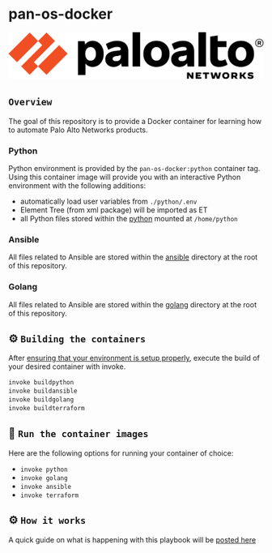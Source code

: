 # pan-os-docker

[![N|Solid](./images/paloaltonetworks_logo.png)](https://www.paloaltonetworks.com/)

## `Overview`

The goal of this repository is to provide a Docker container for learning how to automate Palo Alto Networks products.

### Python

Python environment is provided by the `pan-os-docker:python` container tag. Using this container image will provide you with an interactive Python environment with the following additions:

- automatically load user variables from `./python/.env`
- Element Tree (from xml package) will be imported as ET
- all Python files stored within the [python](./python/) mounted at `/home/python`

### Ansible

All files related to Ansible are stored within the [ansible](./ansible/) directory at the root of this repository.

### Golang

All files related to Ansible are stored within the [golang](./golang/) directory at the root of this repository.

## ⚙️ `Building the containers`

After [ensuring that your environment is setup properly](./docs/environment.md), execute the build of your desired container with invoke.

```bash
invoke buildpython
invoke buildansible
invoke buildgolang
invoke buildterraform
```

## 🚀 `Run the container images`

Here are the following options for running your container of choice:

- `invoke python`
- `invoke golang`
- `invoke ansible`
- `invoke terraform`

## ⚙️ `How it works`

A quick guide on what is happening with this playbook will be [posted here](./docs/howitworks.md)
